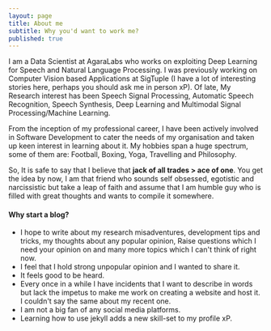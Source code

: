 ```yaml
---
layout: page
title: About me
subtitle: Why you'd want to work me?
published: true
---
```

I am a Data Scientist at AgaraLabs who works on exploiting Deep Learning for Speech and Natural Language Processing. 
I was previously working on Computer Vision based Applications at SigTuple (I have a lot of interesting stories here, perhaps you should ask me in person xP). 
Of late, My Research interest has been Speech Signal Processing, Automatic Speech Recognition, Speech Synthesis, Deep Learning and Multimodal Signal Processing/Machine Learning.

From the inception of my professional career, 
I have been actively involved in Software Development to cater the needs of my organisation and taken up keen interest in learning about it. 
My hobbies span a huge spectrum, some of them are: Football, Boxing, Yoga, Travelling and Philosophy.

So, It is safe to say that I believe that **jack of all trades > ace of one**. 
You get the idea by now, I am that friend who sounds self obsessed, egotistic and narcissistic but take a leap of faith and 
assume that I am humble guy who is filled with great thoughts and wants to compile it somewhere.


#### Why start a blog?
 * I hope to write about my research misadventures, development tips and tricks, my thoughts about any popular opinion, 
 Raise questions which I need your opinion on and many more topics which I can't think of right now.
 * I feel that I hold strong unpopular opinion and I wanted to share it.
 * It feels good to be heard.
 * Every once in a while I have incidents that I want to describe in words but lack the impetus to make me work on creating a website and host it. I couldn't say the same about my recent one.
 * I am not a big fan of any social media platforms.
 * Learning how to use jekyll adds a new skill-set to my profile xP.
